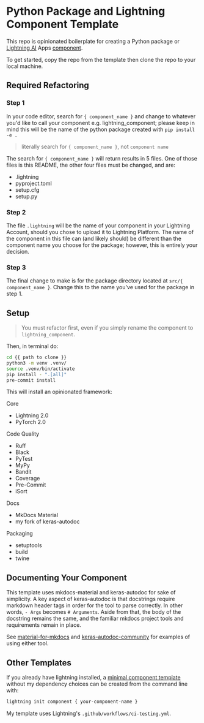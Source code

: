 # Python Package and Lightning Component Template

<!-- # Copyright Justin R. Goheen.
#
# Licensed under the Apache License, Version 2.0 (the "License");
# you may not use this file except in compliance with the License.
# You may obtain a copy of the License at
#
#     http://www.apache.org/licenses/LICENSE-2.0
#
# Unless required by applicable law or agreed to in writing, software
# distributed under the License is distributed on an "AS IS" BASIS,
# WITHOUT WARRANTIES OR CONDITIONS OF ANY KIND, either express or implied.
# See the License for the specific language governing permissions and
# limitations under the License. -->

This repo is opinionated boilerplate for creating a Python package or [Lightning AI](https://lightning.ai) Apps [component](https://lightning.ai/components).

To get started, copy the repo from the template then clone the repo to your local machine.

## Required Refactoring

### Step 1

In your code editor, search for `{ component_name }` and change to whatever you'd like to call your component e.g. lightning_component; please keep in mind this will be the name of the python package created with `pip install -e .`

> literally search for `{ component_name }`, not `component name`

The search for `{ component_name }` will return results in 5 files. One of those files is this README, the other four files must be changed, and are:

- .lightning
- pyproject.toml
- setup.cfg
- setup.py

### Step 2

The file `.lightning` will be the name of your component in your Lightning Account, should you chose to upload it to Lightning Platform. The name of the component in this file can (and likely should) be different than the component name you choose for the package; however, this is entirely your decision.

### Step 3

The final change to make is for the package directory located at `src/{ component_name }`. Change this to the name you've used for the package in step 1.

## Setup

> You must refactor first, even if you simply rename the component to `lightning_component`.

Then, in terminal do:

```sh
cd {{ path to clone }}
python3 -m venv .venv/
source .venv/bin/activate
pip install - ".[all]"
pre-commit install
```

This will install an opinionated framework:

Core

- Lightning 2.0
- PyTorch 2.0

Code Quality

- Ruff
- Black
- PyTest
- MyPy
- Bandit
- Coverage
- Pre-Commit
- iSort

Docs

- MkDocs Material
- my fork of keras-autodoc

Packaging

- setuptools
- build
- twine

## Documenting Your Component

This template uses mkdocs-material and keras-autodoc for sake of simplicity. A key aspect of keras-autodoc is that docstrings require markdown header tags in order for the tool to parse correctly. In other words, `- Args` becomes `# Arguments`. Aside from that, the body of the docstring remains the same, and the familiar mkdocs project tools and requirements remain in place.

See [material-for-mkdocs](https://squidfunk.github.io/mkdocs-material/) and [keras-autodoc-community](https://github.com/JustinGoheen/keras-autodoc-community) for examples of using either tool.

## Other Templates

If you already have lightning installed, a [minimal component template](https://lightning.ai/docs/app/stable/workflows/build_lightning_component/publish_a_component.html) without my dependency choices can be created from the command line with:

```sh
lightning init component { your-component-name }
```

My template uses Lightning's `.github/workflows/ci-testing.yml`.
